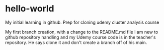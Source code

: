 # hello-world
My initial learning in github. Prep for cloning udemy cluster analysis course

My first branch creation, with a change to the README.md file
I am new to github repository handling and my Udemy course code is in the teacher's repository.
He says clone it and don't create a branch off of his main. 
